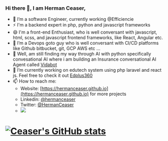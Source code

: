 ### Hi there 👋, I am Herman Ceaser,


- 🔭 I’m a software Engineer, currently working @Efficiencie
- ⚡ I'm a backend expert in php, python and javascript frameworks
- 😄 I'm a front-end Enthusiast, who is well conversant with javascript, html, scss, and javascript frontend frameworks, like React, Angular etc.
- 👯 I’m a Devops goto guy who is well conversant with CI/CD platforms like Github bitbucket, git, GCP AWS etc ...
- 💬 Well, am still finding my way through AI with python specifically convesational AI where i am building an Insurance conversational AI Agent called [Vidabot](https://myvidabot.herokuapp.com/)
- 🌱 I’m currently working on edutech system using php laravel and react js. Feel free to check it out [Edplus360](https://www.edplus360.com)
- 📫 How to reach me:
  - Website: [https://hermanceaser.github.io](https://hermanceaser.github.io) for more projects
  - Linkedin: [@hermanceaser](https://www.linkedin.com/in/hermanceaser/)
  - Twitter: [@HermanCeaser](https://www.twitter.com/HermanCeaser/)
  - <a href="mailto:ceaserbanks09@gmail.com?"><img src="https://img.shields.io/badge/gmail-%23DD0031.svg?&style=for-the-badge&logo=gmail&logoColor=white"/></a>

<!--
**HermanCeaser/HermanCeaser** is a ✨ _special_ ✨ repository because its `README.md` (this file) appears on your GitHub profile.

- <a href="https://app.daily.dev/herman_ceaser"><img src="https://api.daily.dev/devcards/cef17c691b7e469fa98a5e0b09e5eb7b.png?r=kgf" width="400" alt="Herman Ceaser's Dev Card"/></a>

Here are some ideas to get you started:

- 🔭 I’m currently working on ...
- 🌱 I’m currently learning ...
- 👯 I’m looking to collaborate on ...
- 🤔 I’m looking for help with ...
- 💬 Ask me about ...
- 📫 How to reach me: ...
- 😄 Pronouns: ...
- ⚡ Fun fact: ...
-->
# [![Ceaser's GitHub stats](https://github-readme-stats.vercel.app/api?username=HermanCeaser)](https://github.com/HermanCeaser/github-readme-stats)

